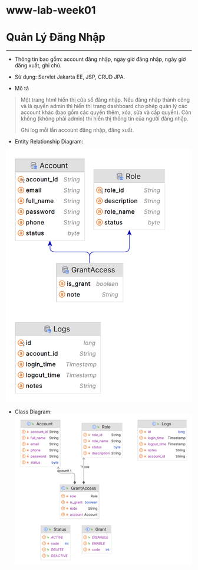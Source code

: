 # www-lab-week01
# Quản Lý Đăng Nhập
<hr>

- Thông tin bao gồm: account đăng nhập, ngày giờ
đăng nhập, ngày giờ đăng xuất, ghi chú.

- Sử dụng: Servlet Jakarta EE, JSP, CRUD JPA.
  
- Mô tả
  
 > Một trang html hiển thị cửa sổ đăng nhập. Nếu đăng nhập thành công và là quyền admin 
thì hiển thị trang dashboard cho phép quản lý các account khác (bao gồm các quyền thêm, 
xóa, sửa và cấp quyền). Còn không (không phải admin) thì hiển thị thông tin của người 
đăng nhập.
 >
 > Ghi log mỗi lần account đăng nhập, đăng xuất.
> 
-  Entity Relationship Diagram:

  ![ERD](/img/ERD.png)

  -  Class Diagram:
![Class](/img/ClassDiagram.png)
    
